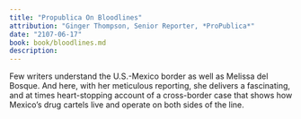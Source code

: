 ```yaml
---
title: "Propublica On Bloodlines"
attribution: "Ginger Thompson, Senior Reporter, *ProPublica*"
date: "2107-06-17"
book: book/bloodlines.md
description:
---
```

Few writers understand the U.S.-Mexico border as well as Melissa del Bosque. And here, with her meticulous reporting, she delivers a fascinating, and at times heart-stopping account of a cross-border case that shows how Mexico’s drug cartels live and operate on both sides of the line.
